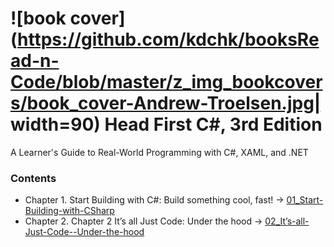# ![book cover](https://github.com/kdchk/booksRead-n-Code/blob/master/z_img_bookcovers/book_cover-Andrew-Troelsen.jpg| width=90) Head First C#, 3rd Edition
A Learner's Guide to Real-World Programming with C#, XAML, and .NET 

### Contents
 
- Chapter 1. Start Building with C#: Build something cool, fast! → [01_Start-Building-with-CSharp](https://github.com/kdchk/booksRead/tree/master/Andrew-Stellman-Head-First-CSharp/01_Start-Building-with-CSharp)
- Chapter 2. Chapter 2 It’s all Just Code: Under the hood → [02_It’s-all-Just-Code--Under-the-hood](https://github.com/kdchk/booksRead-n-Code/tree/master/Andrew-Stellman-Head-First-CSharp/02_It%E2%80%99s-all-Just-Code--Under-the-hood)